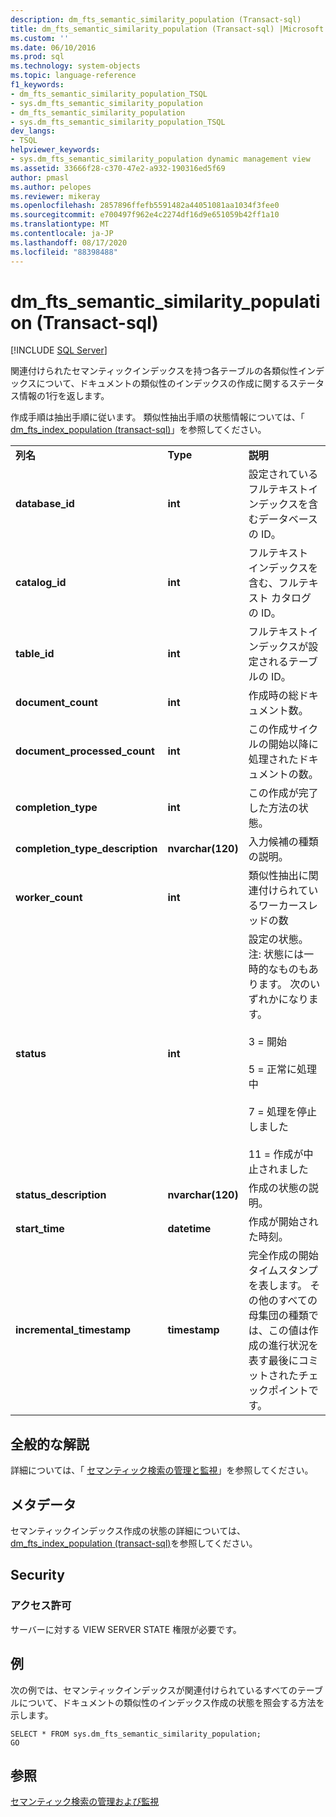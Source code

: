 ```yaml
---
description: dm_fts_semantic_similarity_population (Transact-sql)
title: dm_fts_semantic_similarity_population (Transact-sql) |Microsoft Docs
ms.custom: ''
ms.date: 06/10/2016
ms.prod: sql
ms.technology: system-objects
ms.topic: language-reference
f1_keywords:
- dm_fts_semantic_similarity_population_TSQL
- sys.dm_fts_semantic_similarity_population
- dm_fts_semantic_similarity_population
- sys.dm_fts_semantic_similarity_population_TSQL
dev_langs:
- TSQL
helpviewer_keywords:
- sys.dm_fts_semantic_similarity_population dynamic management view
ms.assetid: 33666f28-c370-47e2-a932-190316ed5f69
author: pmasl
ms.author: pelopes
ms.reviewer: mikeray
ms.openlocfilehash: 2857896ffefb5591482a44051081aa1034f3fee0
ms.sourcegitcommit: e700497f962e4c2274df16d9e651059b42ff1a10
ms.translationtype: MT
ms.contentlocale: ja-JP
ms.lasthandoff: 08/17/2020
ms.locfileid: "88398488"
---
```

# <a name="sysdm_fts_semantic_similarity_population-transact-sql"></a>dm_fts_semantic_similarity_population (Transact-sql)
[!INCLUDE [SQL Server](../../includes/applies-to-version/sqlserver.md)]

  関連付けられたセマンティックインデックスを持つ各テーブルの各類似性インデックスについて、ドキュメントの類似性のインデックスの作成に関するステータス情報の1行を返します。  
  
 作成手順は抽出手順に従います。 類似性抽出手順の状態情報については、「 [dm_fts_index_population &#40;transact-sql&#41;](../../relational-databases/system-dynamic-management-views/sys-dm-fts-index-population-transact-sql.md)」を参照してください。  
    
||||  
|-|-|-|  
|**列名**|**Type**|**説明**|  
|**database_id**|**int**|設定されているフルテキストインデックスを含むデータベースの ID。|  
|**catalog_id**|**int**|フルテキスト インデックスを含む、フルテキスト カタログの ID。|  
|**table_id**|**int**|フルテキストインデックスが設定されるテーブルの ID。|  
|**document_count**|**int**|作成時の総ドキュメント数。|  
|**document_processed_count**|**int**|この作成サイクルの開始以降に処理されたドキュメントの数。|  
|**completion_type**|**int**|この作成が完了した方法の状態。|  
|**completion_type_description**|**nvarchar(120)**|入力候補の種類の説明。|  
|**worker_count**|**int**|類似性抽出に関連付けられているワーカースレッドの数|  
|**status**|**int**|設定の状態。 注: 状態には一時的なものもあります。 次のいずれかになります。<br /><br /> 3 = 開始<br /><br /> 5 = 正常に処理中<br /><br /> 7 = 処理を停止しました<br /><br /> 11 = 作成が中止されました|  
|**status_description**|**nvarchar(120)**|作成の状態の説明。|  
|**start_time**|**datetime**|作成が開始された時刻。|  
|**incremental_timestamp**|**timestamp**|完全作成の開始タイムスタンプを表します。 その他のすべての母集団の種類では、この値は作成の進行状況を表す最後にコミットされたチェックポイントです。|  
  
## <a name="general-remarks"></a>全般的な解説  
 詳細については、「 [セマンティック検索の管理と監視](../../relational-databases/search/manage-and-monitor-semantic-search.md)」を参照してください。  
  
## <a name="metadata"></a>メタデータ  
 セマンティックインデックス作成の状態の詳細については、 [dm_fts_index_population &#40;transact-sql&#41;](../../relational-databases/system-dynamic-management-views/sys-dm-fts-index-population-transact-sql.md)を参照してください。  
  
## <a name="security"></a>Security  
  
### <a name="permissions"></a>アクセス許可  
 サーバーに対する VIEW SERVER STATE 権限が必要です。  
  
## <a name="examples"></a>例  
 次の例では、セマンティックインデックスが関連付けられているすべてのテーブルについて、ドキュメントの類似性のインデックス作成の状態を照会する方法を示します。  
  
```  
SELECT * FROM sys.dm_fts_semantic_similarity_population;  
GO  
```  
  
## <a name="see-also"></a>参照  
 [セマンティック検索の管理および監視](../../relational-databases/search/manage-and-monitor-semantic-search.md)  
  
  
